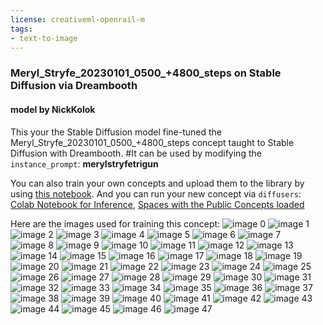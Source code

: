 ```yaml
---
license: creativeml-openrail-m
tags:
- text-to-image
---
```

  ### Meryl_Stryfe_20230101_0500_+4800_steps on Stable Diffusion via Dreambooth
  #### model by NickKolok
  This your the Stable Diffusion model fine-tuned the Meryl_Stryfe_20230101_0500_+4800_steps concept taught to Stable Diffusion with Dreambooth.
  #It can be used by modifying the `instance_prompt`: **merylstryfetrigun**

  You can also train your own concepts and upload them to the library by using [this notebook](https://colab.research.google.com/github/huggingface/notebooks/blob/main/diffusers/sd_dreambooth_training.ipynb).
  And you can run your new concept via `diffusers`: [Colab Notebook for Inference](https://colab.research.google.com/github/huggingface/notebooks/blob/main/diffusers/sd_dreambooth_inference.ipynb), [Spaces with the Public Concepts loaded](https://huggingface.co/spaces/sd-dreambooth-library/stable-diffusion-dreambooth-concepts)

  Here are the images used for training this concept:
  ![image 0](https://huggingface.co/NickKolok/meryl-stryfe-20230101-0500-4800-steps_1/resolve/main/concept_images/face29_tanning_by_ajd_262_d5pj4la.png)
  ![image 1](https://huggingface.co/NickKolok/meryl-stryfe-20230101-0500-4800-steps_1/resolve/main/concept_images/face32_not_as_easy_as_thought_by_ajd_262_d4hjpjc.png)
  ![image 2](https://huggingface.co/NickKolok/meryl-stryfe-20230101-0500-4800-steps_1/resolve/main/concept_images/waist3.png)
  ![image 3](https://huggingface.co/NickKolok/meryl-stryfe-20230101-0500-4800-steps_1/resolve/main/concept_images/waist4.png)
  ![image 4](https://huggingface.co/NickKolok/meryl-stryfe-20230101-0500-4800-steps_1/resolve/main/concept_images/face6.png)
  ![image 5](https://huggingface.co/NickKolok/meryl-stryfe-20230101-0500-4800-steps_1/resolve/main/concept_images/face8.png)
  ![image 6](https://huggingface.co/NickKolok/meryl-stryfe-20230101-0500-4800-steps_1/resolve/main/concept_images/face25_welcoming_bed_by_ajd_262_d6k0igt.png)
  ![image 7](https://huggingface.co/NickKolok/meryl-stryfe-20230101-0500-4800-steps_1/resolve/main/concept_images/waist9.png)
  ![image 8](https://huggingface.co/NickKolok/meryl-stryfe-20230101-0500-4800-steps_1/resolve/main/concept_images/waist5.png)
  ![image 9](https://huggingface.co/NickKolok/meryl-stryfe-20230101-0500-4800-steps_1/resolve/main/concept_images/face18_meryl_lingerie_by_ajd_262_d4j6vf4.png)
  ![image 10](https://huggingface.co/NickKolok/meryl-stryfe-20230101-0500-4800-steps_1/resolve/main/concept_images/face16.png)
  ![image 11](https://huggingface.co/NickKolok/meryl-stryfe-20230101-0500-4800-steps_1/resolve/main/concept_images/face5.png)
  ![image 12](https://huggingface.co/NickKolok/meryl-stryfe-20230101-0500-4800-steps_1/resolve/main/concept_images/face1.png)
  ![image 13](https://huggingface.co/NickKolok/meryl-stryfe-20230101-0500-4800-steps_1/resolve/main/concept_images/face15.png)
  ![image 14](https://huggingface.co/NickKolok/meryl-stryfe-20230101-0500-4800-steps_1/resolve/main/concept_images/waist7.png)
  ![image 15](https://huggingface.co/NickKolok/meryl-stryfe-20230101-0500-4800-steps_1/resolve/main/concept_images/face27_um__maybe_by_ajd_262_d87z6f3.png)
  ![image 16](https://huggingface.co/NickKolok/meryl-stryfe-20230101-0500-4800-steps_1/resolve/main/concept_images/face22_when_we_drink__its_kuroneko__by_ajd_262_d3bdcic.png)
  ![image 17](https://huggingface.co/NickKolok/meryl-stryfe-20230101-0500-4800-steps_1/resolve/main/concept_images/face30_showing_by_ajd_262_d9tec76.png)
  ![image 18](https://huggingface.co/NickKolok/meryl-stryfe-20230101-0500-4800-steps_1/resolve/main/concept_images/face17_meryl_and_milly_for_gojiro7_by_ajd_262_d399p4i.png)
  ![image 19](https://huggingface.co/NickKolok/meryl-stryfe-20230101-0500-4800-steps_1/resolve/main/concept_images/face7.png)
  ![image 20](https://huggingface.co/NickKolok/meryl-stryfe-20230101-0500-4800-steps_1/resolve/main/concept_images/shoulders1.png)
  ![image 21](https://huggingface.co/NickKolok/meryl-stryfe-20230101-0500-4800-steps_1/resolve/main/concept_images/waist1.png)
  ![image 22](https://huggingface.co/NickKolok/meryl-stryfe-20230101-0500-4800-steps_1/resolve/main/concept_images/face19_meryl_x_knives_by_ajd_262_d9lp35g.png)
  ![image 23](https://huggingface.co/NickKolok/meryl-stryfe-20230101-0500-4800-steps_1/resolve/main/concept_images/face13.png)
  ![image 24](https://huggingface.co/NickKolok/meryl-stryfe-20230101-0500-4800-steps_1/resolve/main/concept_images/face28_things_are_looking__down_by_ajd_262_d5iyga3.png)
  ![image 25](https://huggingface.co/NickKolok/meryl-stryfe-20230101-0500-4800-steps_1/resolve/main/concept_images/knees2.png)
  ![image 26](https://huggingface.co/NickKolok/meryl-stryfe-20230101-0500-4800-steps_1/resolve/main/concept_images/face2.png)
  ![image 27](https://huggingface.co/NickKolok/meryl-stryfe-20230101-0500-4800-steps_1/resolve/main/concept_images/face14.png)
  ![image 28](https://huggingface.co/NickKolok/meryl-stryfe-20230101-0500-4800-steps_1/resolve/main/concept_images/waist2.png)
  ![image 29](https://huggingface.co/NickKolok/meryl-stryfe-20230101-0500-4800-steps_1/resolve/main/concept_images/face24_we_ll_find_him_by_ajd_262_d33a43c.png)
  ![image 30](https://huggingface.co/NickKolok/meryl-stryfe-20230101-0500-4800-steps_1/resolve/main/concept_images/waist8.png)
  ![image 31](https://huggingface.co/NickKolok/meryl-stryfe-20230101-0500-4800-steps_1/resolve/main/concept_images/face11.png)
  ![image 32](https://huggingface.co/NickKolok/meryl-stryfe-20230101-0500-4800-steps_1/resolve/main/concept_images/face9.png)
  ![image 33](https://huggingface.co/NickKolok/meryl-stryfe-20230101-0500-4800-steps_1/resolve/main/concept_images/face23_what____no_way_____by_ajd_262_d3dk752.png)
  ![image 34](https://huggingface.co/NickKolok/meryl-stryfe-20230101-0500-4800-steps_1/resolve/main/concept_images/knees3.png)
  ![image 35](https://huggingface.co/NickKolok/meryl-stryfe-20230101-0500-4800-steps_1/resolve/main/concept_images/shoulders2.png)
  ![image 36](https://huggingface.co/NickKolok/meryl-stryfe-20230101-0500-4800-steps_1/resolve/main/concept_images/face31_playing_dress_up_by_ajd_262_d7o83mn.png)
  ![image 37](https://huggingface.co/NickKolok/meryl-stryfe-20230101-0500-4800-steps_1/resolve/main/concept_images/waist6.png)
  ![image 38](https://huggingface.co/NickKolok/meryl-stryfe-20230101-0500-4800-steps_1/resolve/main/concept_images/face10.png)
  ![image 39](https://huggingface.co/NickKolok/meryl-stryfe-20230101-0500-4800-steps_1/resolve/main/concept_images/face21_wondering_v2_by_ajd_262_d37r0af.png)
  ![image 40](https://huggingface.co/NickKolok/meryl-stryfe-20230101-0500-4800-steps_1/resolve/main/concept_images/knees4.png)
  ![image 41](https://huggingface.co/NickKolok/meryl-stryfe-20230101-0500-4800-steps_1/resolve/main/concept_images/face3.png)
  ![image 42](https://huggingface.co/NickKolok/meryl-stryfe-20230101-0500-4800-steps_1/resolve/main/concept_images/face20_merylxvash_by_ajd_262_d3bofm7.png)
  ![image 43](https://huggingface.co/NickKolok/meryl-stryfe-20230101-0500-4800-steps_1/resolve/main/concept_images/knees1.png)
  ![image 44](https://huggingface.co/NickKolok/meryl-stryfe-20230101-0500-4800-steps_1/resolve/main/concept_images/face26_un_huh_by_ajd_262_d4m6jlk.png)
  ![image 45](https://huggingface.co/NickKolok/meryl-stryfe-20230101-0500-4800-steps_1/resolve/main/concept_images/knees5_meryl_and_milly_for_gojiro7_by_ajd_262_d399p4i.png)
  ![image 46](https://huggingface.co/NickKolok/meryl-stryfe-20230101-0500-4800-steps_1/resolve/main/concept_images/face4.png)
  ![image 47](https://huggingface.co/NickKolok/meryl-stryfe-20230101-0500-4800-steps_1/resolve/main/concept_images/face12.png)
  
  